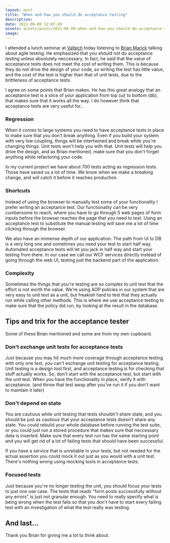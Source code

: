 ```yaml
---
layout: post
title: "When and how you should do acceptance testing"
description:
date: 2011-06-09 12:07:49
assets: assets/posts/2011-06-09-when-and-how-you-should-do-acceptance-testing
image: 
---
```


I attended a lunch seminar at [Valtech](http://www.valtech.se) today listening to [Brian Marick](http://www.exampler.com/blog) talking about agile testing. He emphasized that you should not do acceptance testing unless absolutely neccessary. In fact, he said that the value of acceptance tests does not meet the cost of writing them. This is because they do not drive the design of your code, so writing the test has little value, and the cost of the test is higher than that of unit tests, due to the brittleness of acceptance tests.

I agree on some points that Brian makes. He has this great analogy that an acceptance test is a slice of your application from top (ui) to bottom (db), that makes sure that it works all the way. I do however think that acceptance tests are very useful for..

### Regression

When it comes to large systems you need to have acceptance tests in place to make sure that you don't break anything. Even if you build your system with very low coupling, things will be intertwined and break while you're changing things. Unit tests won't help you with that. Unit tests will help you drive the design, and as Brian mentioned, make sure that you don't forget anything while refactoring your code.

In my current project we have about 700 tests acting as regression tests. Those have saved us a lot of time. We know when we make a breaking change, and will catch it before it reaches production.

### Shortcuts

Instead of using the browser to manually test some of your functionality I prefer writing an acceptance test. Our functionality can be very cumbersome to reach, where you have to go through 5 web pages of form inputs before the browser reaches the page that you need to test. Using an acceptance test to substitute the manual testing will save me a lot of time clicking through the browser.

We also have an immense depth of our application. The path from UI to DB is a very long one and sometimes you need your test to start half way. Automated acceptance tests will let you jack in half way and start your testing from there. In our case we call our WCF services directly instead of going through the web UI, testing just the backend part of the application.

### Complexity

Sometimes the things that you're testing are so complex to unit test that the effort is not worth the value. We're using AOP policies in our system that are very easy to unit test as a unit, but freakish hard to test that they actually run while calling other methods. This is where we use acceptance testing to make sure that the policy did run, by looking at the result in the database.

## Tips and trix for the acceptance tester

Some of these Brian mentioned and some are from my own cupboard.

### Don't exchange unit tests for acceptance tests

Just because you may hit much more coverage through acceptance testing with only one test, you can't exchange unit testing for acceptance testing. Unit testing is a design tool first, and acceptance testing is for checking that stuff actually works. So, don't start with the acceptance test, but start with the unit test. When you have the functionality in place, verify it with acceptance. (and throw that test away after you've run it if you don't want to maintain it later)

### Don't depend on state

You are cautious while unit testing that tests shouldn't share state, and you should be just as cautious that your acceptance tests doesn't share any state. You could rebuild your whole database before running the test suite, or you could just run a stored procedure that makes sure that neccessary data is inserted. Make sure that every test run has the same starting point and you will get rid of a lot of failing tests that should have been successful.

If you have a service that is unreliable in your tests, but not needed for the actual assertion you could mock it out just as you would with a unit test. There's nothing wrong using mocking tools in acceptance tests.

### Focused tests

Just because you're no longer testing the unit, you should focus your tests to just one use case. The tests that reads "form posts successfully without any errors" is just not granular enough. You need to really specify what is being wrong when the test fails so that you don't have to start every failing test with an investigation of what the test really was testing.

## And last...

Thank you Brian for giving me a lot to think about.
